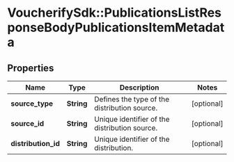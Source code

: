 # VoucherifySdk::PublicationsListResponseBodyPublicationsItemMetadata

## Properties

| Name | Type | Description | Notes |
| ---- | ---- | ----------- | ----- |
| **source_type** | **String** | Defines the type of the distribution source. | [optional] |
| **source_id** | **String** | Unique identifier of the distribution source. | [optional] |
| **distribution_id** | **String** | Unique identifier of the distribution. | [optional] |

